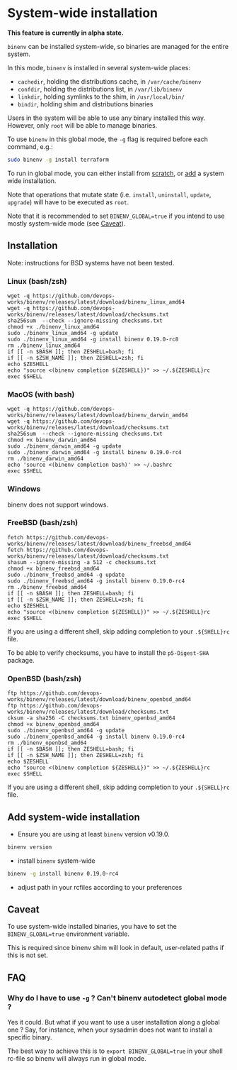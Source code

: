 # System-wide installation

**This feature is currently in alpha state.**

`binenv` can be installed system-wide, so binaries are managed for the entire
system.

In this mode, `binenv` is installed in several system-wide places:

- `cachedir`, holding the distributions cache, in `/var/cache/binenv`
- `confdir`, holding the distributions list, in `/var/lib/binenv`
- `linkdir`, holding symlinks to the shim, in `/usr/local/bin/`
- `bindir`, holding shim and distributions binaries

Users in the system will be able to use any binary installed this way. However,
only `root` will be able to manage binaries.

To use `binenv` in this global mode, the `-g` flag is required before each
command, e.g.:

```bash
sudo binenv -g install terraform
```

To run in global mode, you can either install from [scratch](#installation), or
[add](#add-system-wide-installation) a system wide installation.

Note that operations that mutate state (i.e. `install`, `uninstall`, `update`,
`upgrade`) will have to be executed as `root`.

Note that it is recommended to set `BINENV_GLOBAL=true` if you intend to
use mostly system-wide mode (see [Caveat](#caveat)).

## Installation

Note: instructions for BSD systems have not been tested.

### Linux (bash/zsh)

```
wget -q https://github.com/devops-works/binenv/releases/latest/download/binenv_linux_amd64
wget -q https://github.com/devops-works/binenv/releases/latest/download/checksums.txt
sha256sum  --check --ignore-missing checksums.txt
chmod +x ./binenv_linux_amd64
sudo ./binenv_linux_amd64 -g update
sudo ./binenv_linux_amd64 -g install binenv 0.19.0-rc8
rm ./binenv_linux_amd64 
if [[ -n $BASH ]]; then ZESHELL=bash; fi
if [[ -n $ZSH_NAME ]]; then ZESHELL=zsh; fi
echo $ZESHELL
echo "source <(binenv completion ${ZESHELL})" >> ~/.${ZESHELL}rc
exec $SHELL
```

### MacOS (with bash)

```
wget -q https://github.com/devops-works/binenv/releases/latest/download/binenv_darwin_amd64
wget -q https://github.com/devops-works/binenv/releases/latest/download/checksums.txt
sha256sum  --check --ignore-missing checksums.txt
chmod +x binenv_darwin_amd64
sudo ./binenv_darwin_amd64 -g update
sudo ./binenv_darwin_amd64 -g install binenv 0.19.0-rc4
rm ./binenv_darwin_amd64 
echo 'source <(binenv completion bash)' >> ~/.bashrc
exec $SHELL
```

### Windows

binenv does not support windows.

### FreeBSD (bash/zsh)

```
fetch https://github.com/devops-works/binenv/releases/latest/download/binenv_freebsd_amd64
fetch https://github.com/devops-works/binenv/releases/latest/download/checksums.txt
shasum --ignore-missing -a 512 -c checksums.txt
chmod +x binenv_freebsd_amd64
sudo ./binenv_freebsd_amd64 -g update
sudo ./binenv_freebsd_amd64 -g install binenv 0.19.0-rc4
rm ./binenv_freebsd_amd64 
if [[ -n $BASH ]]; then ZESHELL=bash; fi
if [[ -n $ZSH_NAME ]]; then ZESHELL=zsh; fi
echo $ZESHELL
echo "source <(binenv completion ${ZESHELL})" >> ~/.${ZESHELL}rc
exec $SHELL
```

If you are using a different shell, skip adding completion to your `.${SHELL}rc` file.

To be able to verify checksums, you have to install the `p5-Digest-SHA` package.

### OpenBSD (bash/zsh)

```
ftp https://github.com/devops-works/binenv/releases/latest/download/binenv_openbsd_amd64
ftp https://github.com/devops-works/binenv/releases/latest/download/checksums.txt
cksum -a sha256 -C checksums.txt binenv_openbsd_amd64
chmod +x binenv_openbsd_amd64
sudo ./binenv_openbsd_amd64 -g update
sudo ./binenv_openbsd_amd64 -g install binenv 0.19.0-rc4
rm ./binenv_openbsd_amd64 
if [[ -n $BASH ]]; then ZESHELL=bash; fi
if [[ -n $ZSH_NAME ]]; then ZESHELL=zsh; fi
echo $ZESHELL
echo "source <(binenv completion ${ZESHELL})" >> ~/.${ZESHELL}rc
exec $SHELL
```

If you are using a different shell, skip adding completion to your `.${SHELL}rc` file.

## Add system-wide installation

- Ensure you are using at least `binenv` version v0.19.0.

```bash
binenv version
```

- install `binenv` system-wide

```bash
binenv -g install binenv 0.19.0-rc4
```

- adjust path in your rcfiles according to your preferences

## Caveat

To use system-wide installed binaries, you have to set the `BINENV_GLOBAL=true`
environment variable.

This is required since binenv shim will look in default, user-related paths if
this is not set.

## FAQ

### Why do I have to use `-g` ? Can't binenv autodetect global mode ?

Yes it could. But what if you want to use a user installation along a global
one ? Say, for instance, when your sysadmin does not want to install a specific
binary.

The best way to achieve this is to `export BINENV_GLOBAL=true` in your shell
rc-file so binenv will always run in global mode.